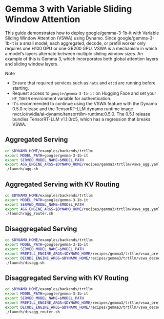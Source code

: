 <!--
SPDX-FileCopyrightText: Copyright (c) 2025 NVIDIA CORPORATION & AFFILIATES. All rights reserved.
SPDX-License-Identifier: Apache-2.0

Licensed under the Apache License, Version 2.0 (the "License");
you may not use this file except in compliance with the License.
You may obtain a copy of the License at

http://www.apache.org/licenses/LICENSE-2.0

Unless required by applicable law or agreed to in writing, software
distributed under the License is distributed on an "AS IS" BASIS,
WITHOUT WARRANTIES OR CONDITIONS OF ANY KIND, either express or implied.
See the License for the specific language governing permissions and
limitations under the License.
-->

# Gemma 3 with Variable Sliding Window Attention

This guide demonstrates how to deploy google/gemma-3-1b-it with Variable Sliding Window Attention (VSWA) using Dynamo. Since google/gemma-3-1b-it is a small model, each aggregated, decode, or prefill worker only requires one H100 GPU or one GB200 GPU.
VSWA is a mechanism in which a model’s layers alternate between multiple sliding window sizes. An example of this is Gemma 3, which incorporates both global attention layers and sliding window layers.

> [!Note]
> - Ensure that required services such as `nats` and `etcd` are running before starting.
> - Request access to `google/gemma-3-1b-it` on Hugging Face and set your `HF_TOKEN` environment variable for authentication.
> - It's recommended to continue using the VSWA feature with the Dynamo 0.5.0 release and the TensorRT-LLM dynamo runtime image nvcr.io/nvidia/ai-dynamo/tensorrtllm-runtime:0.5.0. The 0.5.1 release bundles TensorRT-LLM v1.1.0rc5, which has a regression that breaks VSWA.

## Aggregated Serving
```bash
cd $DYNAMO_HOME/examples/backends/trtllm
export MODEL_PATH=google/gemma-3-1b-it
export SERVED_MODEL_NAME=$MODEL_PATH
export AGG_ENGINE_ARGS=$DYNAMO_HOME/recipes/gemma3/trtllm/vswa_agg.yaml
./launch/agg.sh
```

## Aggregated Serving with KV Routing
```bash
cd $DYNAMO_HOME/examples/backends/trtllm
export MODEL_PATH=google/gemma-3-1b-it
export SERVED_MODEL_NAME=$MODEL_PATH
export AGG_ENGINE_ARGS=$DYNAMO_HOME/recipes/gemma3/trtllm/vswa_agg.yaml
./launch/agg_router.sh
```

## Disaggregated Serving
```bash
cd $DYNAMO_HOME/examples/backends/trtllm
export MODEL_PATH=google/gemma-3-1b-it
export SERVED_MODEL_NAME=$MODEL_PATH
export PREFILL_ENGINE_ARGS=$DYNAMO_HOME/recipes/gemma3/trtllm/vswa_prefill.yaml
export DECODE_ENGINE_ARGS=$DYNAMO_HOME/recipes/gemma3/trtllm/vswa_decode.yaml
./launch/disagg.sh
```

## Disaggregated Serving with KV Routing
```bash
cd $DYNAMO_HOME/examples/backends/trtllm
export MODEL_PATH=google/gemma-3-1b-it
export SERVED_MODEL_NAME=$MODEL_PATH
export PREFILL_ENGINE_ARGS=$DYNAMO_HOME/recipes/gemma3/trtllm/vswa_prefill.yaml
export DECODE_ENGINE_ARGS=$DYNAMO_HOME/recipes/gemma3/trtllm/vswa_decode.yaml
./launch/disagg_router.sh
```
